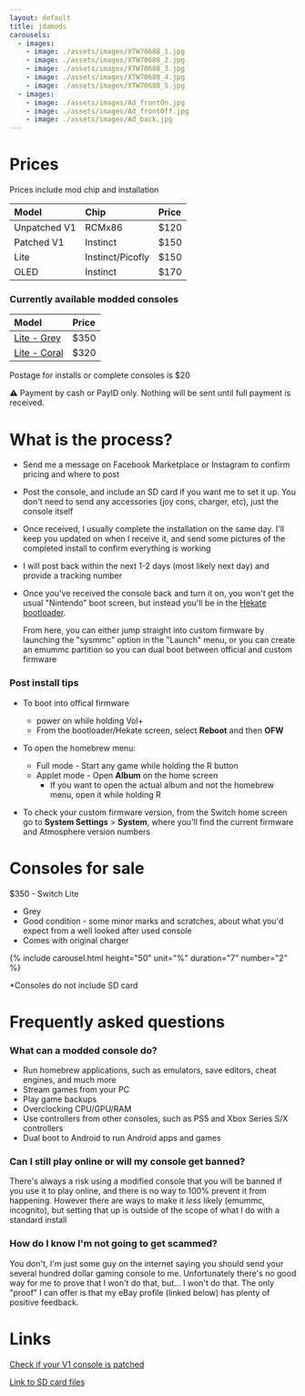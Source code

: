 ```yaml
---
layout: default
title: jdamods
carousels:
  - images: 
    - image: ./assets/images/XTW70688_1.jpg
    - image: ./assets/images/XTW70688_2.jpg
    - image: ./assets/images/XTW70688_3.jpg
    - image: ./assets/images/XTW70688_4.jpg
    - image: ./assets/images/XTW70688_5.jpg
  - images:
    - image: ./assets/images/Ad_frontOn.jpg
    - image: ./assets/images/Ad_frontOff.jpg
    - image: ./assets/images/Ad_back.jpg
---
```



# Prices

Prices include mod chip and installation

| Model          | Chip              | Price  |
|:---------------|:------------------|:-------|
| Unpatched V1   | RCMx86            | $120 |
| Patched V1     | Instinct          | $150 |
| Lite           | Instinct/Picofly  | $150 |
| OLED           | Instinct          | $170 |

### Currently available modded consoles

| Model        | Price |
|:-------------|:------|
| [Lite - Grey](https://www.facebook.com/marketplace/item/2345580045832363/)  | $350  |
| [Lite - Coral](https://www.facebook.com/marketplace/item/920750356319653/) | $320  |

Postage for installs or complete consoles is $20

⚠️ Payment by cash or PayID only. Nothing will be sent until full payment is received.

# What is the process?

* Send me a message on Facebook Marketplace or Instagram to confirm pricing and where to post

* Post the console, and include an SD card if you want me to set it up. You don't need to send any accessories (joy cons, charger, etc), just the console itself

* Once received, I usually complete the installation on the same day. I'll keep you updated on when I receive it, and send some pictures of the completed install to confirm everything is working

* I will post back within the next 1-2 days (most likely next day) and provide a tracking number

* Once you've received the console back and turn it on, you won't get the usual "Nintendo" boot screen, but instead you'll be in the [Hekate bootloader](https://github.com/CTCaer/hekate).

  From here, you can either jump straight into custom firmware by launching the "sysmmc" option in the "Launch" menu, or you can create an emummc partition so you can dual boot between official and custom firmware

### Post install tips

* To boot into offical firmware
  * power on while holding Vol+
  * From the bootloader/Hekate screen, select **Reboot** and then **OFW**

* To open the homebrew menu:
  * Full mode - Start any game while holding the R button
  * Applet mode - Open **Album** on the home screen
    * If you want to open the actual album and not the homebrew menu, open it while holding R

* To check your custom firmware version, from the Switch home screen go to **System Settings** > **System**, where you'll find the current firmware and Atmosphere version numbers

# Consoles for sale

$350 - Switch Lite
* Grey
* Good condition - some minor marks and scratches, about what you'd expect from a well looked after used console
* Comes with original charger

{% include carousel.html height="50" unit="%" duration="7" number="2" %}

*Consoles do not include SD card

# Frequently asked questions

### What can a modded console do?

*   Run homebrew applications, such as emulators, save editors, cheat engines, and much more
*   Stream games from your PC
*   Play game backups
*   Overclocking CPU/GPU/RAM
*   Use controllers from other consoles, such as PS5 and Xbox Series S/X controllers
*   Dual boot to Android to run Android apps and games

### Can I still play online or will my console get banned?

There's always a risk using a modified console that you will be banned if you use it to play online, and there is no way to 100% prevent it from happening. However there are ways to make it _less_ likely (emummc, incognito), but setting that up is outside of the scope of what I do with a standard install

### How do I know I'm not going to get scammed?

You don't, I'm just some guy on the internet saying you should send your several hundred dollar gaming console to me. Unfortunately there's no good way for me to prove that I won't do that, but... I won't do that. The only "proof" I can offer is that my eBay profile (linked below) has plenty of positive feedback.

# Links

[Check if your V1 console is patched](https://damota.me/ssnc/checker/)

[Link to SD card files](https://github.com/sthetix/HATS/releases/latest)